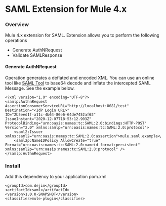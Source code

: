 # SAML Extension for Mule 4.x

### Overview 
Mule 4.x extension for SAML. Extension allows you to perform the following operations

- Generate AuthNRequest
- Validate SAMLResponse

#### Generate AuthNRequest

Operation generates a deflated and encoded XML. You can use an online tool like [SAML Tool](https://www.samltool.com/decode.php) to base64 decode and inflate the intercepted SAML Message. See the example below.

```
<?xml version="1.0" encoding="UTF-8"?>
<samlp:AuthnRequest AssertionConsumerServiceURL="http://localhost:8081/test" 
Destination="<IdP Login URL>" 
ID="2b5eed1f-a11c-4b64-86e6-64de7452af62" 
IssueInstant="2020-12-07T18:53:12.903Z" 
ProtocolBinding="urn:oasis:names:tc:SAML:2.0:bindings:HTTP-POST" 
Version="2.0" xmlns:samlp="urn:oasis:names:tc:SAML:2.0:protocol">
    <saml2:Issuer xmlns:saml2="urn:oasis:names:tc:SAML:2.0:assertion">mule.saml.example</saml2:Issuer>
    <saml2p:NameIDPolicy AllowCreate="true" Format="urn:oasis:names:tc:SAML:2.0:nameid-format:persistent" xmlns:saml2p="urn:oasis:names:tc:SAML:2.0:protocol" />
</samlp:AuthnRequest>
```

### Install 
Add this dependency to your application pom.xml

```
<groupId>com.dejim</groupId>
<artifactId>saml</artifactId>
<version>1.0.0-SNAPSHOT</version>
<classifier>mule-plugin</classifier>
```
